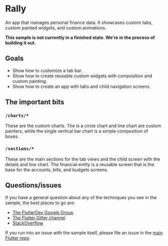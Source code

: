 # Rally

An app that manages personal finance data. It showcases custom tabs, custom painted widgets,
and custom animations.

**This sample is not currently in a finished state. We're in the process
of building it out.**

## Goals

* Show how to customize a tab bar.
* Show how to create reusable custom widgets with composition and custom painting.
* Show how to create an app with tabs and child navigation screens.

## The important bits

### `/charts/*`

These are the custom charts. The is a circle chart and line chart are custom painters,
while the single vertical bar chart is a simple composition of boxes.

### `/sections/*`

These are the main sections for the tab views and the child screen with the details and line chart.
The financial entity is a reusable screen that is the base for the accounts, bills, and budgets
screens.

## Questions/issues

If you have a general question about any of the techniques you see in
the sample, the best places to go are:

* [The FlutterDev Google Group](https://groups.google.com/forum/#!forum/flutter-dev)
* [The Flutter Gitter channel](https://gitter.im/flutter/flutter)
* [StackOverflow](https://stackoverflow.com/questions/tagged/flutter)

If you run into an issue with the sample itself, please file an issue
in the [main Flutter repo](https://github.com/flutter/flutter/issues).